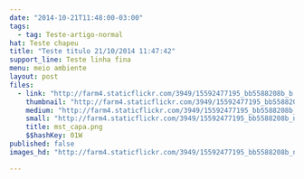 ```yaml
---
date: "2014-10-21T11:48:00-03:00"
tags:
  - tag: Teste-artigo-normal
hat: Teste chapeu
title: "Teste titulo 21/10/2014 11:47:42"
support_line: Teste linha fina
menu: meio ambiente
layout: post
files:
  - link: "http://farm4.staticflickr.com/3949/15592477195_bb5588208b_b.jpg"
    thumbnail: "http://farm4.staticflickr.com/3949/15592477195_bb5588208b_t.jpg"
    medium: "http://farm4.staticflickr.com/3949/15592477195_bb5588208b_z.jpg"
    small: "http://farm4.staticflickr.com/3949/15592477195_bb5588208b_n.jpg"
    title: mst_capa.png
    $$hashKey: 01W
published: false
images_hd: "http://farm4.staticflickr.com/3949/15592477195_bb5588208b_n.jpg"

---
```

